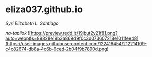 # eliza037.github.io
*Syri Elizabeth L. Santiago*

*na-tapilok*
![https://preview.redd.it/19jbut2y21f81.png?auto=webp&s=89828e19b3a869d9f0c3d073607218e1011fee48](https://user-images.githubusercontent.com/122416454/212214109-c4c82674-db8a-4c6b-9ced-2b04f9b7890d.png)
